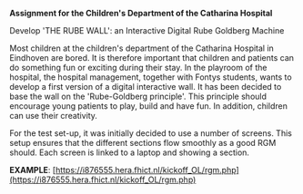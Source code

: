 **Assignment for the Children's Department of the Catharina Hospital**

Develop 'THE RUBE WALL': an Interactive Digital Rube Goldberg Machine

Most children at the children's department of the Catharina Hospital in Eindhoven are bored. It is therefore important that children and patients can do something fun or exciting during their stay. In the playroom of the hospital, the hospital management, together with Fontys students, wants to develop a first version of a digital interactive wall. It has been decided to base the wall on the 'Rube-Goldberg principle'. This principle should encourage young patients to play, build and have fun. In addition, children can use their creativity.

For the test set-up, it was initially decided to use a number of screens. 
This setup ensures that the different sections flow smoothly as a good RGM should. 
Each screen is linked to a laptop and showing a section.

**EXAMPLE**:
[https://i876555.hera.fhict.nl/kickoff_OL/rgm.php](https://i876555.hera.fhict.nl/kickoff_OL/rgm.php)







